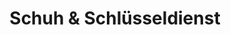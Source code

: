 ---
title: "Schuh & Schlüsseldienst"
url: /stralsund/schuh-und-schluesseldienst/
shop: Schlüsseldienst
---